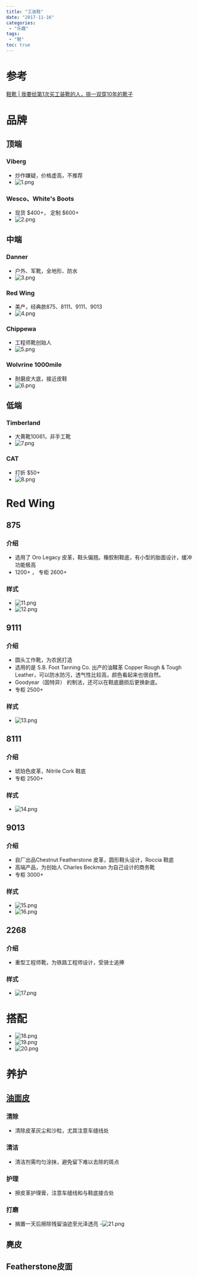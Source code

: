 ```yaml
---
title: "工装鞋"
date: "2017-11-16"
categories:
 - "乐趣"
tags:
 - "鞋"
toc: true
---
```



# 参考
[鞋靴 | 我要给第1次买工装靴的人，挑一双穿10年的靴子](http://mp.weixin.qq.com/s?__biz=MzA4MTU4NDQ2NA==&mid=401479821&idx=1&sn=e0accde521e3c42bece6976faa1b18e7)


# 品牌

## 顶端
### Viberg
- 炒作嫌疑，价格虚高，不推荐
- ![1.png](http://otzm88f21.bkt.clouddn.com/c198c89e-a688-4983-83b1-dfe09041a3cd.png)

### Wesco、White's Boots
- 现货 $400+， 定制 $600+
- ![2.png](http://otzm88f21.bkt.clouddn.com/6f3ea98c-86f2-46c3-91ee-569fd30a5b38.png)


## 中端
### Danner
- 户外、军靴，全地形、防水
- ![3.png](http://otzm88f21.bkt.clouddn.com/92479c26-9d1f-41e6-9dc6-99f3b1fddbe0.png)

### Red Wing
- 美产，经典款875、8111、9111、9013
- ![4.png](http://otzm88f21.bkt.clouddn.com/c8ba3c28-7438-4558-b761-d2a4bd53c785.png)

### Chippewa
- 工程师靴创始人
- ![5.png](http://otzm88f21.bkt.clouddn.com/829baf45-d485-4982-a979-9172c97545b7.png)

### Wolvrine 1000mile
- 耐磨皮大底，接近皮鞋
- ![6.png](http://otzm88f21.bkt.clouddn.com/b3a3c1b0-22b4-4022-ae3d-e252821ca2da.png)


## 低端
### Timberland
- 大黄靴10061，非手工靴
- ![7.png](http://otzm88f21.bkt.clouddn.com/5c740321-156b-44ab-aef5-0d2bb7b0a6cc.png)

### CAT
- 打折 $50+ 
- ![8.png](http://otzm88f21.bkt.clouddn.com/86890cfa-796a-43e6-9818-85ef769af139.png)


# Red Wing
## 875
### 介绍
- 选用了 Oro Legacy 皮革，鞋头偏翘。橡胶制鞋底，有小型的胎面设计，缓冲功能极高
- 1200+ ， 专柜 2600+ 
### 样式
- ![11.png](http://otzm88f21.bkt.clouddn.com/f0cef2be-dc83-4fe1-a95d-68521e263272.png)
- ![12.png](http://otzm88f21.bkt.clouddn.com/ac95fa0e-831f-4169-9ae1-171d22e472d7.png)

## 9111
### 介绍
- 圆头工作靴，为农民打造
- 选用的是 S.B. Foot Tanning Co. 出产的油鞣革 Copper Rough & Tough Leather，可以防水防污，透气性比较高，颜色看起来也很自然。
- Goodyear（固特异） 的制法，还可以在鞋底磨损后更换新底。
- 专柜 2500+
### 样式
- ![13.png](http://otzm88f21.bkt.clouddn.com/3c0fb6e3-7c95-4a1e-ae84-983903983898.png)

## 8111
### 介绍
- 琥珀色皮革，Nitrile Cork 鞋底
- 专柜 2500+
### 样式
- ![14.png](http://otzm88f21.bkt.clouddn.com/482f5cbe-a50d-4a4c-9ef9-d9b1843b7fc6.png)

## 9013
### 介绍
- 自厂出品Chestnut Featherstone 皮革，圆形鞋头设计，Roccia 鞋底
- 高端产品，为创始人 Charles Beckman 为自己设计的商务靴
- 专柜 3000+
### 样式
- ![15.png](http://otzm88f21.bkt.clouddn.com/7d7296ad-008e-4b59-a558-599e099ec45b.png)
- ![16.png](http://otzm88f21.bkt.clouddn.com/0c3d4a15-978f-4583-8c9f-21589e578e09.png)

## 2268
### 介绍
- 重型工程师靴，为铁路工程师设计，受骑士追捧
### 样式
- ![17.png](http://otzm88f21.bkt.clouddn.com/05c854e7-42ce-42f9-807f-fe7a8ee34fab.png)


# 搭配
- ![18.png](http://otzm88f21.bkt.clouddn.com/9c01e8e9-f62e-427f-8183-fcc848853d13.png)
- ![19.png](http://otzm88f21.bkt.clouddn.com/48af7c34-adad-48bc-b105-b3d7402fd9cb.png)
- ![20.png](http://otzm88f21.bkt.clouddn.com/508bf6bb-5544-40fb-851e-8247adc908ea.png)


# 养护
## [油面皮](http://www.9527g.com/thread-39-1-1.html)
### 清除
- 清除皮革灰尘和沙粒，尤其注意车缝线处
### 清洁
- 清洁剂需均匀涂抹，避免留下难以去除的斑点
### 护理
- 擦皮革护理膏，注意车缝线和与鞋底接合处
### 打磨
- 搁置一天后擦除残留油迹至光泽透亮
-![21.png](http://otzm88f21.bkt.clouddn.com/c4475863-589b-469d-a166-e64a7b160fe8.png)

## 麂皮
## Featherstone皮面

